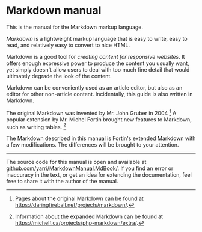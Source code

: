 Markdown manual
===============

This is the manual for the Markdown markup language.

_Markdown_ is a lightweight markup language that is easy to write, easy to read, and relatively easy to convert to nice HTML.

Markdown is a good tool for _creating content for responsive websites_. It offers enough expressive power to produce the content you usually want, yet simply doesn't allow users to deal with too much fine detail that would ultimately degrade the look of the content.

Markdown can be conveniently used as an article editor, but also as an editor for other non-article content. Incidentally, this guide is also written in Markdown.

The original Markdown was invented by Mr. John Gruber in 2004 [^1] A popular extension by Mr. Michel Fortin brought new features to Markdown, such as writing tables. [^2]

The Markdown described in this manual is Fortin's extended Markdown with a few modifications. The differences will be brought to your attention.

_____

The source code for this manual is open and available at [github.com/yarri/MarkdownManual.MdBook/](https://github.com/yarri/MarkdownManual.MdBook/). If you find an error or inaccuracy in the text, or get an idea for extending the documentation, feel free to share it with the author of the manual.

[^1]: Pages about the original Markdown can be found at https://daringfireball.net/projects/markdown/.
[^2]: Information about the expanded Markdown can be found at https://michelf.ca/projects/php-markdown/extra/.
